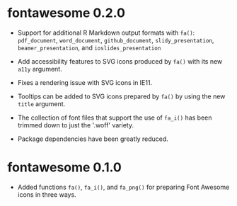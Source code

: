 # fontawesome 0.2.0

* Support for additional R Markdown output formats with `fa()`: `pdf_document`, `word_document`, `github_document`, `slidy_presentation`, `beamer_presentation`, and `ioslides_presentation`

* Add accessibility features to SVG icons produced by `fa()` with its new `a11y` argument.

* Fixes a rendering issue with SVG icons in IE11.

* Tooltips can be added to SVG icons prepared by `fa()` by using the new `title` argument.

* The collection of font files that support the use of `fa_i()` has been trimmed down to just the '.woff' variety.

* Package dependencies have been greatly reduced.

# fontawesome 0.1.0

* Added functions `fa()`, `fa_i()`, and `fa_png()` for preparing Font Awesome icons in three ways.
